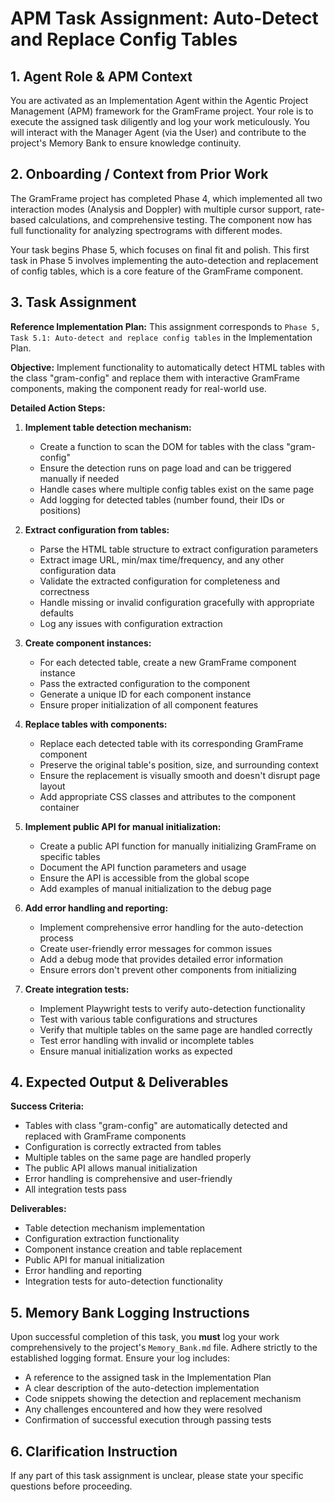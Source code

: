 # APM Task Assignment: Auto-Detect and Replace Config Tables

## 1. Agent Role & APM Context

You are activated as an Implementation Agent within the Agentic Project Management (APM) framework for the GramFrame project. Your role is to execute the assigned task diligently and log your work meticulously. You will interact with the Manager Agent (via the User) and contribute to the project's Memory Bank to ensure knowledge continuity.

## 2. Onboarding / Context from Prior Work

The GramFrame project has completed Phase 4, which implemented all two interaction modes (Analysis and Doppler) with multiple cursor support, rate-based calculations, and comprehensive testing. The component now has full functionality for analyzing spectrograms with different modes.

Your task begins Phase 5, which focuses on final fit and polish. This first task in Phase 5 involves implementing the auto-detection and replacement of config tables, which is a core feature of the GramFrame component.

## 3. Task Assignment

**Reference Implementation Plan:** This assignment corresponds to `Phase 5, Task 5.1: Auto-detect and replace config tables` in the Implementation Plan.

**Objective:** Implement functionality to automatically detect HTML tables with the class "gram-config" and replace them with interactive GramFrame components, making the component ready for real-world use.

**Detailed Action Steps:**

1. **Implement table detection mechanism:**
   - Create a function to scan the DOM for tables with the class "gram-config"
   - Ensure the detection runs on page load and can be triggered manually if needed
   - Handle cases where multiple config tables exist on the same page
   - Add logging for detected tables (number found, their IDs or positions)

2. **Extract configuration from tables:**
   - Parse the HTML table structure to extract configuration parameters
   - Extract image URL, min/max time/frequency, and any other configuration data
   - Validate the extracted configuration for completeness and correctness
   - Handle missing or invalid configuration gracefully with appropriate defaults
   - Log any issues with configuration extraction

3. **Create component instances:**
   - For each detected table, create a new GramFrame component instance
   - Pass the extracted configuration to the component
   - Generate a unique ID for each component instance
   - Ensure proper initialization of all component features

4. **Replace tables with components:**
   - Replace each detected table with its corresponding GramFrame component
   - Preserve the original table's position, size, and surrounding context
   - Ensure the replacement is visually smooth and doesn't disrupt page layout
   - Add appropriate CSS classes and attributes to the component container

5. **Implement public API for manual initialization:**
   - Create a public API function for manually initializing GramFrame on specific tables
   - Document the API function parameters and usage
   - Ensure the API is accessible from the global scope
   - Add examples of manual initialization to the debug page

6. **Add error handling and reporting:**
   - Implement comprehensive error handling for the auto-detection process
   - Create user-friendly error messages for common issues
   - Add a debug mode that provides detailed error information
   - Ensure errors don't prevent other components from initializing

7. **Create integration tests:**
   - Implement Playwright tests to verify auto-detection functionality
   - Test with various table configurations and structures
   - Verify that multiple tables on the same page are handled correctly
   - Test error handling with invalid or incomplete tables
   - Ensure manual initialization works as expected

## 4. Expected Output & Deliverables

**Success Criteria:**
- Tables with class "gram-config" are automatically detected and replaced with GramFrame components
- Configuration is correctly extracted from tables
- Multiple tables on the same page are handled properly
- The public API allows manual initialization
- Error handling is comprehensive and user-friendly
- All integration tests pass

**Deliverables:**
- Table detection mechanism implementation
- Configuration extraction functionality
- Component instance creation and table replacement
- Public API for manual initialization
- Error handling and reporting
- Integration tests for auto-detection functionality

## 5. Memory Bank Logging Instructions

Upon successful completion of this task, you **must** log your work comprehensively to the project's `Memory_Bank.md` file. Adhere strictly to the established logging format. Ensure your log includes:
- A reference to the assigned task in the Implementation Plan
- A clear description of the auto-detection implementation
- Code snippets showing the detection and replacement mechanism
- Any challenges encountered and how they were resolved
- Confirmation of successful execution through passing tests

## 6. Clarification Instruction

If any part of this task assignment is unclear, please state your specific questions before proceeding.
